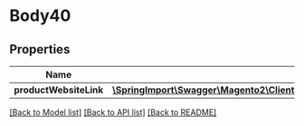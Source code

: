 # Body40

## Properties
Name | Type | Description | Notes
------------ | ------------- | ------------- | -------------
**productWebsiteLink** | [**\SpringImport\Swagger\Magento2\Client\Model\CatalogDataProductWebsiteLinkInterface**](CatalogDataProductWebsiteLinkInterface.md) |  | 

[[Back to Model list]](../README.md#documentation-for-models) [[Back to API list]](../README.md#documentation-for-api-endpoints) [[Back to README]](../README.md)


